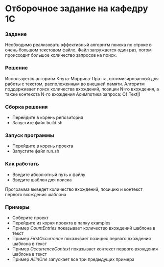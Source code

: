 # Отборочное задание на кафедру 1С
### Задание
Необходимо реализовать эффективный алгоритм поиска по строке в очень большом текстовом файле. Файл загружается один раз, потом происходит большое количество запросов на поиск.

### Решение
Используется алгоритм Кнута-Морриса-Пратта, оптимизированный для работы с текстом, расположенным во внешней памяти.
Алгоритм поддерживает поиск количества вхождений, позиции N-го вхождения, а также контекста N-го вхождения
Асимпотика запроса: O(|Text|)

### Сборка решения
* Перейдите в корень репозитория
* Запустите файл build.sh

### Запуск программы
* Перейдите в корень проекта
* Запустите файл run.sh

### Как работать
* Введите абсолютный путь к файлу
* Введите шаблон для поиска

Программа выведет количество вхождений, позицию и контекст первого вхождения шаблона

### Примеры
* Соберите проект
* Перейдите из корня проекта в папку examples 
* Пример _CountEntries_ показывает количество вхождений шаблона в текст
* Пример _FirstOccurrence_ показывает позицию первого вхождения шаблона в текст
* Пример _OccurrenceContext_ показывает контекст первого вхождения шаблона в текст
* Пример _AllInOne_ запускает все три предыдущих примера